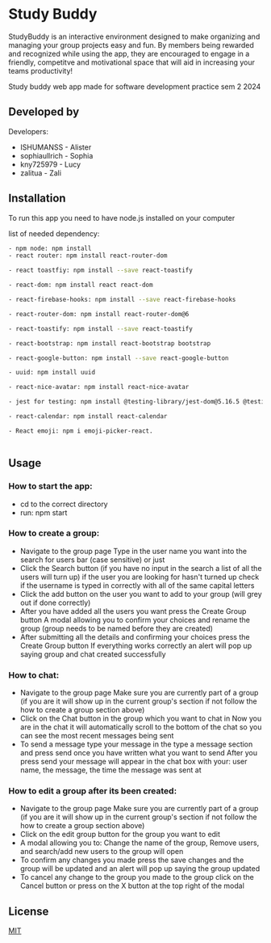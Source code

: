 # Study Buddy

StudyBuddy is an interactive environment designed to make organizing and managing your group projects easy and fun. By members being rewarded and recognized while using the app, they are encouraged to engage in a friendly, competitve and motivational space that will aid in increasing your teams productivity!

Study buddy web app made for software development practice sem 2 2024


## Developed by
Developers: 
- ISHUMANSS - Alister
- sophiaullrich - Sophia
- kny725979 - Lucy
- zalitua - Zali

## Installation
To run this app you need to have node.js installed on your computer

list of needed dependency:
```bash
- npm node: npm install
- react router: npm install react-router-dom

- react toastfiy: npm install --save react-toastify

- react-dom: npm install react react-dom

- react-firebase-hooks: npm install --save react-firebase-hooks

- react-router-dom: npm install react-router-dom@6

- react-toastify: npm install --save react-toastify 

- react-bootstrap: npm install react-bootstrap bootstrap

- react-google-button: npm install --save react-google-button

- uuid: npm install uuid

- react-nice-avatar: npm install react-nice-avatar

- jest for testing: npm install @testing-library/jest-dom@5.16.5 @testing-library/react@13.4.0 @testing-library/user-event@14.4.3 jest@29.3.1 jest-environment-jsdom@29.3.1 vitest@0.25.3 --save-dev

- react-calendar: npm install react-calendar

- React emoji: npm i emoji-picker-react.



```

## Usage
### How to start the app: 
- cd to the correct directory 
- run: npm start

### How to create a group:

- Navigate to the group page
Type in the user name you want into the search for users bar (case sensitive) or just
- Click the Search button (if you have no input in the search a list of all the users will turn up)
if the user you are looking for hasn't turned up check if the username is typed in correctly with all of the same capital letters
- Click the add button on the user you want to add to your group (will grey out if done correctly)
- After you have added all the users you want press the Create Group button
A modal allowing you to confirm your choices and rename the group (group needs to be named before they are created)
- After submitting all the details and confirming your choices press the Create Group button
If everything works correctly an alert will pop up saying group and chat created successfully

### How to chat:

- Navigate to the group page
Make sure you are currently part of a group (if you are it will show up in the current group's section if not follow the how to create a group section above)
- Click on the Chat button in the group which you want to chat in
Now you are in the chat it will automatically scroll to the bottom of the chat so you can see the most recent messages being sent
- To send a message type your message in the type a message section and press send once you have written what you want to send
After you press send your message will appear in the chat box with your: user name, the message, the time the message was sent at

### How to edit a group after its been created:

- Navigate to the group page
Make sure you are currently part of a group (if you are it will show up in the current group's section if not follow the how to create a group section above)
- Click on the edit group button for the group you want to edit
- A modal allowing you to: Change the name of the group, Remove users, and search/add new users to the group will open
- To confirm any changes you made press the save changes and the group will be updated and an alert will pop up saying the group updated
- To cancel any change to the group you made to the group click on the Cancel button or press on the X button at the top right of the modal

## License

[MIT](https://choosealicense.com/licenses/mit/)
